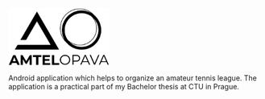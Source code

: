 <img src="https://raw.githubusercontent.com/hawklike/amtel-app/master/logo3.png" alt="drawing" width="200"/>

Android application which helps to organize an amateur tennis league. The application is a practical part of my Bachelor thesis at CTU in Prague.
